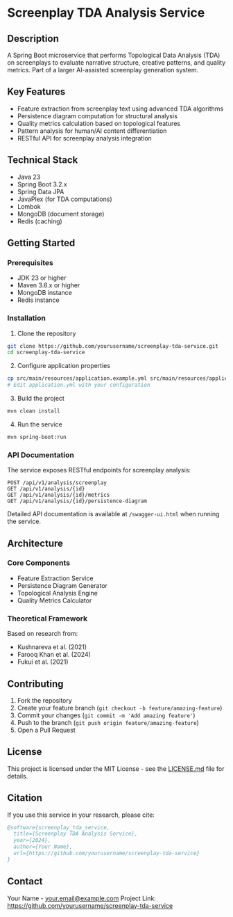 # Screenplay TDA Analysis Service

## Description
A Spring Boot microservice that performs Topological Data Analysis (TDA) on screenplays to evaluate narrative structure, creative patterns, and quality metrics. Part of a larger AI-assisted screenplay generation system.

## Key Features
- Feature extraction from screenplay text using advanced TDA algorithms
- Persistence diagram computation for structural analysis
- Quality metrics calculation based on topological features
- Pattern analysis for human/AI content differentiation
- RESTful API for screenplay analysis integration

## Technical Stack
- Java 23
- Spring Boot 3.2.x
- Spring Data JPA
- JavaPlex (for TDA computations)
- Lombok
- MongoDB (document storage)
- Redis (caching)

## Getting Started

### Prerequisites
- JDK 23 or higher
- Maven 3.6.x or higher
- MongoDB instance
- Redis instance

### Installation
1. Clone the repository
```bash
git clone https://github.com/yourusername/screenplay-tda-service.git
cd screenplay-tda-service
```

2. Configure application properties
```bash
cp src/main/resources/application.example.yml src/main/resources/application.yml
# Edit application.yml with your configuration
```

3. Build the project
```bash
mvn clean install
```

4. Run the service
```bash
mvn spring-boot:run
```

### API Documentation
The service exposes RESTful endpoints for screenplay analysis:

```
POST /api/v1/analysis/screenplay
GET /api/v1/analysis/{id}
GET /api/v1/analysis/{id}/metrics
GET /api/v1/analysis/{id}/persistence-diagram
```

Detailed API documentation is available at `/swagger-ui.html` when running the service.

## Architecture

### Core Components
- Feature Extraction Service
- Persistence Diagram Generator
- Topological Analysis Engine
- Quality Metrics Calculator

### Theoretical Framework
Based on research from:
- Kushnareva et al. (2021)
- Farooq Khan et al. (2024)
- Fukui et al. (2021)

## Contributing
1. Fork the repository
2. Create your feature branch (`git checkout -b feature/amazing-feature`)
3. Commit your changes (`git commit -m 'Add amazing feature'`)
4. Push to the branch (`git push origin feature/amazing-feature`)
5. Open a Pull Request

## License
This project is licensed under the MIT License - see the [LICENSE.md](LICENSE.md) file for details.

## Citation
If you use this service in your research, please cite:

```bibtex
@software{screenplay_tda_service,
  title={Screenplay TDA Analysis Service},
  year={2024},
  author={Your Name},
  url={https://github.com/yourusername/screenplay-tda-service}
}
```

## Contact
Your Name - your.email@example.com
Project Link: https://github.com/yourusername/screenplay-tda-service